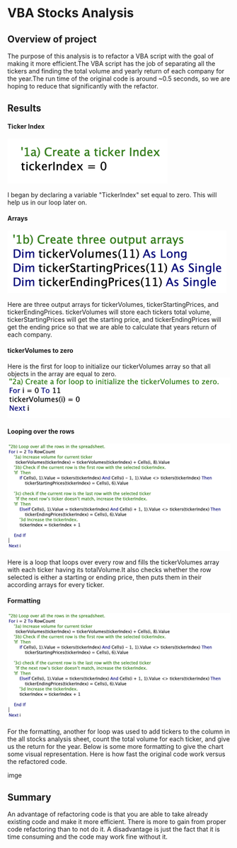 # VBA Stocks Analysis

## Overview of project
The purpose of this analysis is to refactor a VBA script with the goal of making it more efficient.The VBA script has the job of separating all the tickers and finding the total volume and yearly return of each company for the year.The run time of the original code is around ~0.5 seconds, so we are hoping to reduce that significantly with the refactor.
## Results
#### Ticker Index
![TickerIndex](/Resources/index.png)

I began by declaring a variable "TickerIndex" set equal to zero. This will help us in our loop later on.

#### Arrays
![array](/Resources/array.png)

Here are three output arrays for tickerVolumes, tickerStartingPrices, and tickerEndingPrices. tickerVolumes will store each tickers total volume, tickerStartingPrices will get the starting price, and tickerEndingPrices will get the ending price so that we are able to calculate that years return of each company.
#### tickerVolumes to zero

Here is the first for loop to initialize our tickerVolumes array so that all objects in the array are equal to zero.
![zeroloop](/Resources/tickervolumes.png)
#### Looping over the rows

![loop](/Resources/longloop.png)

Here is a loop that loops over every row and fills the tickerVolumes array with each ticker having its totalVolume.It also checks whether the row selected is either a starting or ending price, then puts them in their according arrays for every ticker.
#### Formatting
![format](/Resources/longloop.png)

For the formatting, another for loop was used to add tickers to the column in the all stocks analysis sheet, count the total volume for each ticker, and give us the return for the year. Below is some more formatting to give the chart some visual representation. 
Here is how fast the original code work versus the refactored code.

imge

## Summary
An advantage of refactoring code is that you are able to take already existing code and make it more efficient. There is more to gain from proper code refactoring than to not do it. A disadvantage is just the fact that it is time consuming and the code may work fine without it.

